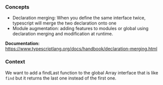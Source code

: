 ### Concepts ### 
* Declaration merging: When you define the same interface twice, typescript will merge the two declaration onto one
* Module augmentation: adding features to modules or global using declaration merging and modification at runtime.

**Documentation:** https://www.typescriptlang.org/docs/handbook/declaration-merging.html

### Context ###
We want to add a findLast function to the global Array interface that is like `find` but it returns the last one instead of the first one.